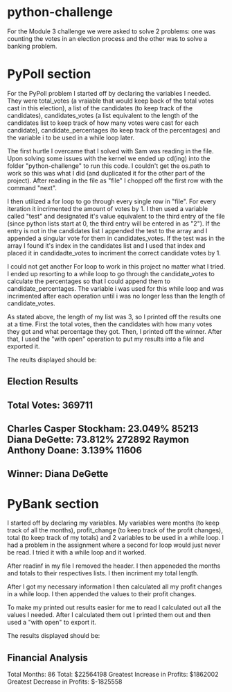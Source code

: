 # python-challenge

For the Module 3 challenge we were asked to solve 2 problems: one was counting the votes in an election process and the other was to solve a banking problem.

# PyPoll section
For the PyPoll problem I started off by declaring the variables I needed. They were total_votes (a vraiable that would keep back of the total votes cast in this election), a list of the candidates (to keep track of the candidates), candidates_votes (a list equivalent to the length of the candidates list to keep track of how many votes were cast for each candidate), candidate_percentages (to keep track of the percentages) and the variable i to be used in a while loop later.

The first hurtle I overcame that I solved with Sam was reading in the file. Upon solving some issues with the kernel we ended up cd(ing) into the folder "python-challenge" to run this code. I couldn't get the os.path to work so this was what I did (and duplicated it for the other part of the project). After reading in the file as "file" I chopped off the first row with the command "next".

I then utilized a for loop to go through every single row in "file". For every iteration it incrimented the amount of votes by 1. I then used a variable called "test" and designated it's value equivalent to the third entry of the file (since python lists start at 0, the third entry will be entered in as "2"). If the entry is not in the candidates list I appended the test to the array and I appended a singular vote for them in candidates_votes. If the test was in the array I found it's index in the candidates list and I used that index and placed it in candidadte_votes to incriment the correct candidate votes by 1.

I could not get another For loop to work in this project no matter what I tried. I ended up resorting to a while loop to go through the candidate_votes to calculate the percentages so that I could append them to candidate_percentages. The variable i was used for this while loop and was incrimented after each operation until i was no longer less than the length of candidate_votes.

As stated above, the length of my list was 3, so I printed off the results one at a time. First the total votes, then the candidates with how many votes they got and what percentage they got. Then, I printed off the winner. After that, I used the "with open" operation to put my results into a file and exported it.

The reults displayed should be:

Election Results
-------------------------
Total Votes: 369711
-------------------------
Charles Casper Stockham: 23.049% 85213
Diana DeGette: 73.812% 272892
Raymon Anthony Doane: 3.139% 11606
-------------------------
Winner: Diana DeGette
-------------------------


# PyBank section

I started off by declaring my variables. My variables were months (to keep track of all the months), profit_change (to keep track of the profit changes), total (to keep track of my totals) and 2 variables to be used in a while loop. I had a problem in the assignment where a second for loop would just never be read. I tried it with a while loop and it worked.

After readinf in my file I removed the header. I then appeneded the months and totals to their respectives lists. I then incriment my total length.

After I got my necessary information I then calculated all my profit changes in a while loop. I then appended the values to their profit changes.

To make my printed out results easier for me to read I calculated out all the values I needed. After I calculated them out I printed them out and then used a "with open" to export it.

The results displayed should be:

Financial Analysis
----------------------------
Total Months: 86
Total: $22564198
Greatest Increase in Profits: $1862002
Greatest Decrease in Profits: $-1825558
